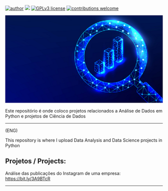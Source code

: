 [![author](https://img.shields.io/badge/author-carlosfab-red.svg)](https://www.linkedin.com/in/carlosfab) [![](https://img.shields.io/badge/python-3.7+-blue.svg)](https://www.python.org/downloads/release/python-365/) [![GPLv3 license](https://img.shields.io/badge/License-GPLv3-blue.svg)](http://perso.crans.org/besson/LICENSE.html) [![contributions welcome](https://img.shields.io/badge/contributions-welcome-brightgreen.svg?style=flat)](https://github.com/carlosfab/data_science/issues)

<p align="center">
  <img src="banner3.png" >
</p>

Este repositório é onde coloco projetos relacionados a Análise de Dados em Python e projetos de Ciência de Dados

-------------
(ENG)

This repository is where I upload Data Analysis and Data Science projects in Python


## Projetos / Projects:

Análise das publicações do Instagram de uma empresa: https://bit.ly/3A9BTcR



---



